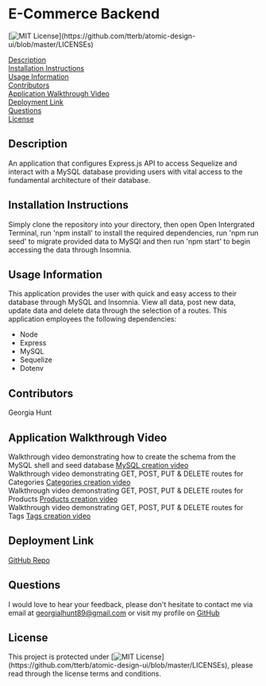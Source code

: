 
# E-Commerce Backend
[![MIT License](https://img.shields.io/apm/l/atomic-design-ui.svg?)](https://github.com/tterb/atomic-design-ui/blob/master/LICENSEs)

[Description](#description)<br>
[Installation Instructions](#installation)<br>
[Usage Information](#usage)<br>
[Contributors](#contributors)<br>
[Application Walkthrough Video](#application-walkthrough-video)<br>
[Deployment Link](#deployment)<br>
[Questions](#questions)<br>
[License](#license)

## Description
An application that configures Express.js API to access Sequelize and interact with a MySQL database providing users with vital access to the fundamental architecture of their database.

## Installation Instructions
Simply clone the repository into your directory, then open Open Intergrated Terminal, run 'npm install' to install the required dependencies, run 'npm run seed' to migrate provided data to MySQl and then run 'npm start' to begin accessing the data through Insomnia. 

## Usage Information
This application provides the user with quick and easy access to their database through MySQL and Insomnia. View all data, post new data, update data and delete data through the selection of a routes. This application employees the following dependencies:

- Node
- Express
- MySQL
- Sequelize
- Dotenv


## Contributors
Georgia Hunt

## Application Walkthrough Video
Walkthrough video demonstrating how to create the schema from the MySQL shell and seed database [MySQL creation video](https://www.loom.com/share/867a6817fb3b4156a8860a0b036c88b3)<br>
Walkthrough video demonstrating GET, POST, PUT & DELETE routes for Categories [Categories creation video](https://www.loom.com/share/fc89cbd2be984e85aec9f9102ab1fc14)<br>
Walkthrough video demonstrating GET, POST, PUT & DELETE routes for Products [Products creation video](https://www.loom.com/share/efbf10d925a7437d9dfd245291772640)<br>
Walkthrough video demonstrating GET, POST, PUT & DELETE routes for Tags [Tags creation video](https://www.loom.com/share/36a5d8cb8d494a9f9f7b1e8fa4d04762)<br>


## Deployment Link
[GitHub Repo](https://github.com/GeorgiaHunt89/E-Commerce-Back-End)


## Questions
I would love to hear your feedback, please don't hesitate to contact me via email at [georgialhunt89@gmail.com](mailto;georgialhunt89@gmail.com) or visit my profile on [GitHub](https://github.com/GeorgiaHunt89)
        
## License
This project is protected under [![MIT License](https://img.shields.io/apm/l/atomic-design-ui.svg?)](https://github.com/tterb/atomic-design-ui/blob/master/LICENSEs), please read through the license terms and conditions.
    